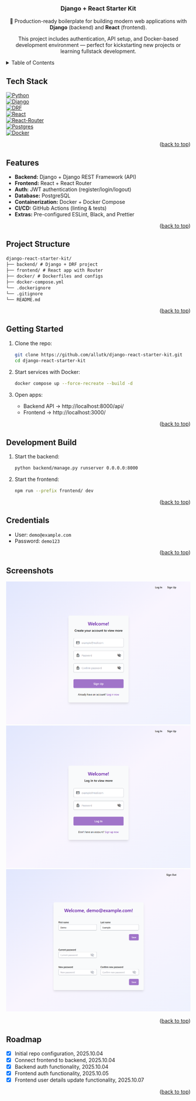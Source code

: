 <a id="readme-top"></a>

<br />
<div align="center">
    <h3 align="center">Django + React Starter Kit</h3>
    <p align="center">
        🚀 Production-ready boilerplate for building modern web applications with <b>Django</b> (backend) and <b>React</b> (frontend).
    </p>
    <p align="center">
        This project includes authentication, API setup, and Docker-based development environment — perfect for kickstarting new projects or learning fullstack development.
    </p>
</div>


<details>
    <summary>Table of Contents</summary>
        <ol>
            <li><a href="#tech-stack">Tech Stack</a></li>
            <li><a href="#features">Features</a></li>
            <li><a href="#project-structure">Project Structure</a></li>
            <li><a href="#getting-started">Getting Started</a></li>
            <li><a href="#development-build">Development Build</a></li>
            <li><a href="#credentials">Credentials</a></li>
            <li><a href="#screenshots">Screenshots</a></li>
            <li><a href="#roadmap">Roadmap</a></li>
            <li><a href="#todo-list">ToDo list</a></li>
        </ol>
</details>


## Tech Stack

[![Python][Python.org]][Python-url]<br />
[![Django][Django]][Django-url]<br />
[![DRF][DRF]][DRF-url]<br />
[![React][React]][React-url]<br />
[![React-Router][React-Router]][React-Router-url]<br />
[![Postgres][Postgres]][Postgres-url]<br />
[![Docker][Docker]][Docker-url]

<p align="right">(<a href="#readme-top">back to top</a>)</p>


## Features
- **Backend:** Django + Django REST Framework (API)
- **Frontend:** React + React Router
- **Auth:** JWT authentication (register/login/logout)
- **Database:** PostgreSQL
- **Containerization:** Docker + Docker Compose
- **CI/CD:** GitHub Actions (linting & tests)
- **Extras:** Pre-configured ESLint, Black, and Prettier

<p align="right">(<a href="#readme-top">back to top</a>)</p>


## Project Structure
```
django-react-starter-kit/
├── backend/ # Django + DRF project
├── frontend/ # React app with Router
├── docker/ # Dockerfiles and configs
├── docker-compose.yml
└── .dockerignore
└── .gitignore
└── README.md
```

<p align="right">(<a href="#readme-top">back to top</a>)</p>


## Getting Started

1. Clone the repo:
    ```bash
    git clone https://github.com/allutk/django-react-starter-kit.git
    cd django-react-starter-kit
    ```

2. Start services with Docker:
    ```bash
    docker compose up --force-recreate --build -d
    ```

3. Open apps:
    - Backend API → http://localhost:8000/api/
    - Frontend → http://localhost:3000/

<p align="right">(<a href="#readme-top">back to top</a>)</p>


## Development Build

1. Start the backend:
    ```bash
    python backend/manage.py runserver 0.0.0.0:8000
    ```

2. Start the frontend:
    ```bash
    npm run --prefix frontend/ dev
    ```

<p align="right">(<a href="#readme-top">back to top</a>)</p>


## Credentials

- User: `demo@example.com`
- Password: `demo123`

<p align="right">(<a href="#readme-top">back to top</a>)</p>


## Screenshots

![Register page](https://github.com/allutk/django-react-starter-kit/raw/main/frontend/assets/Register.png "Register page")
![Login page](https://github.com/allutk/django-react-starter-kit/raw/main/frontend/assets/Login.png "Login page")
![Profile page](https://github.com/allutk/django-react-starter-kit/raw/main/frontend/assets/Profile.png "Profile page")

<p align="right">(<a href="#readme-top">back to top</a>)</p>


## Roadmap

- [x] Initial repo configuration, 2025.10.04
- [x] Connect frontend to backend, 2025.10.04
- [x] Backend auth functionality, 2025.10.04
- [x] Frontend auth functionality, 2025.10.05
- [x] Frontend user details update functionality, 2025.10.07

<p align="right">(<a href="#readme-top">back to top</a>)</p>


[Python.org]: https://img.shields.io/badge/python-3670A0?style=for-the-badge&logo=python&logoColor=ffdd54
[Python-url]: https://www.python.org
[Django]: https://img.shields.io/badge/Django-092E20?style=for-the-badge&logo=django&logoColor=green
[Django-url]: https://www.djangoproject.com
[DRF]: https://img.shields.io/badge/django%20rest%20framework-092E20?style=for-the-badge&logo=django&logoColor=green
[DRF-url]: https://www.django-rest-framework.org
[React]: https://img.shields.io/badge/react-black?style=for-the-badge&logo=react
[React-url]: https://react.dev
[React-Router]: https://img.shields.io/badge/react%20router-black?style=for-the-badge&logo=react
[React-Router-url]: https://reactrouter.com
[Postgres]: https://img.shields.io/badge/postgresql-316192?style=for-the-badge&logo=postgresql&logoColor=white
[Postgres-url]: https://www.postgresql.org
[Docker]: https://img.shields.io/badge/docker-257bd6?style=for-the-badge&logo=docker&logoColor=white
[Docker-url]: https://www.docker.com
